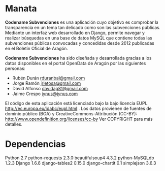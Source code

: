 Manata
======

**Codename Subvenciones** es una aplicación cuyo objetivo es comprobar la transparencia en un tema tan delicado como son las subvenciones públicas. Mediante un interfaz web desarrollado en Django, permite navegar y realizar búsquedas en una base de datos MySQL que contiene todas las subvenciones públicas convocadas y concedidas desde 2012 publicadas en el Boletín Oficial de Aragón.

**Codename Subvenciones** ha sido diseñada y desarrollada gracias a los datos disponibles en el portal OpenData de Aragón por las siguientes personas:
 * Rubén Durán <rduranbal@gmail.com>
 * Jorge Ramón <jrletosa@gmail.com>
 * David Alfonso <davidag81@gmail.com>
 * Jaime Crespo <jynus@jynus.com>

El código de esta aplicación está licenciado bajo la bajo licencia EUPL http://ec.europa.eu/idabc/eupl.html . Los datos provienen de fuentes de dominio público (BOA) y CreativeCommons-Attribución (CC-BY): http://www.opendefinition.org/licenses/cc-by Ver COPYRIGHT para más detalles.

Dependencias
============
Python 2.7
python-requests 2.3.0
beautifulsoup4 4.3.2
python-MySQLdb 1.2.3
Django 1.6.6
django-tables2 0.15.0
django-chartit 0.1
simplejson 3.6.3

